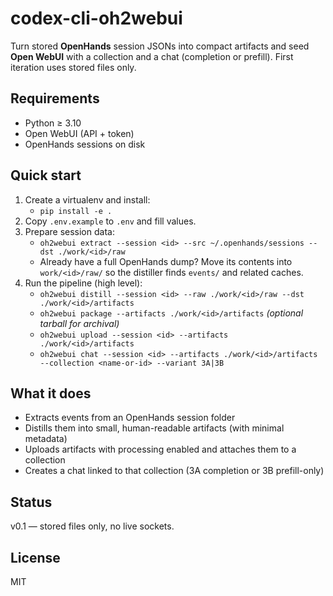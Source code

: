 # codex-cli-oh2webui

Turn stored **OpenHands** session JSONs into compact artifacts and seed **Open WebUI** with a collection and a chat (completion or prefill). First iteration uses stored files only.

## Requirements
- Python ≥ 3.10
- Open WebUI (API + token)
- OpenHands sessions on disk

## Quick start
1. Create a virtualenv and install:
   - `pip install -e .`
2. Copy `.env.example` to `.env` and fill values.
3. Prepare session data:
   - `oh2webui extract --session <id> --src ~/.openhands/sessions --dst ./work/<id>/raw`
   - Already have a full OpenHands dump? Move its contents into `work/<id>/raw/` so the distiller finds `events/` and related caches.
4. Run the pipeline (high level):
   - `oh2webui distill --session <id> --raw ./work/<id>/raw --dst ./work/<id>/artifacts`
   - `oh2webui package --artifacts ./work/<id>/artifacts` *(optional tarball for archival)*
   - `oh2webui upload --session <id> --artifacts ./work/<id>/artifacts`
   - `oh2webui chat --session <id> --artifacts ./work/<id>/artifacts --collection <name-or-id> --variant 3A|3B`

## What it does
- Extracts events from an OpenHands session folder
- Distills them into small, human-readable artifacts (with minimal metadata)
- Uploads artifacts with processing enabled and attaches them to a collection
- Creates a chat linked to that collection (3A completion or 3B prefill-only)

## Status
v0.1 — stored files only, no live sockets.

## License
MIT

